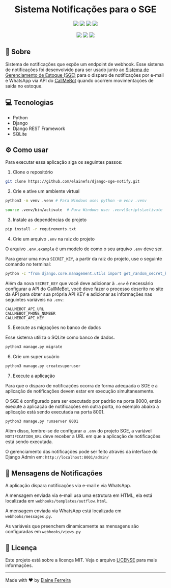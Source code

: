<div align="center">
    <h1>Sistema Notificações para o SGE</h1>
    <img src="https://img.shields.io/github/repo-size/elainefs/django-sge-notify">
    <img src="https://img.shields.io/github/languages/top/elainefs/django-sge-notify"> 
    <img src="https://img.shields.io/github/last-commit/elainefs/django-sge-notify?color=blue">
    <img src="https://img.shields.io/github/license/elainefs/django-sge-notify.svg?color=blue">
    <br><br>
    <img src="https://img.shields.io/badge/Python-3776AB?style=flat&logo=python&logoColor=white">
    <img src="https://img.shields.io/badge/Django-092E20?style=flat&logo=django&logoColor=white">
    <img src="https://img.shields.io/badge/SQLite-07405E?style=flat&logo=sqlite&logoColor=white">
</div>

## 📘 Sobre

Sistema de notificações que expõe um endpoint de webhook. Esse sistema de notificações foi desenvolvido para ser usado junto ao [Sistema de Gerenciamento de Estoque (SGE)](https://github.com/elainefs/django-sge) para o disparo de notificações por e-mail e WhatsApp via API do [CallMeBot](https://www.callmebot.com/) quando ocorrem movimentações de saída no estoque.

## 💻️ Tecnologias

- Python
- Django
- Django REST Framework
- SQLite

## ⚙️ Como usar

Para executar essa aplicação siga os seguintes passos:

1. Clone o repositório

```bash
git clone https://github.com/elainefs/django-sge-notify.git
```

2. Crie e ative um ambiente virtual

```bash
python3 -m venv .venv # Para Windows use: python -m venv .venv

source .venv/bin/activate  # Para Windows use: .venv\Scripts\activate
```

3. Instale as dependências do projeto

```bash
pip install -r requirements.txt
```

4. Crie um arquivo `.env` na raiz do projeto

O arquivo `.env.example` é um modelo de como o seu arquivo `.env` deve ser.

Para gerar uma nova `SECRET_KEY`, a partir da raiz do projeto, use o seguinte comando no terminal:

```bash
python -c "from django.core.management.utils import get_random_secret_key; print(get_random_secret_key())"
```

Além da nova `SECRET_KEY` que você deve adicionar à `.env` é necessário configurar a API do CallMeBot, você deve fazer o processo descrito no site da API para obter sua própria API KEY e adicionar as informações nas seguintes variáveis na `.env`:

```
CALLMEBOT_API_URL
CALLMEBOT_PHONE_NUMBER
CALLMEBOT_API_KEY
```

5. Execute as migrações no banco de dados

Esse sistema utiliza o SQLite como banco de dados.

```bash
python3 manage.py migrate
```

6. Crie um super usuário

```bash
python3 manage.py createsuperuser
```

7. Execute a aplicação

Para que o disparo de notificações ocorra de forma adequada o SGE e a aplicação de notificações devem estar em execução simultaneamente.

O SGE é configurado para ser executado por padrão na porta 8000, então execute a aplicação de notificações em outra porta, no exemplo abaixo a aplicação está sendo executada na porta 8001.

```bash
python3 manage.py runserver 8001
```

Além disso, lembre-se de configurar a `.env` do projeto SGE, a variável `NOTIFICATION_URL` deve receber a URL em que a aplicação de notificações está sendo executada.

O gerenciamento das notificações pode ser feito através da interface do Django Admin em: `http://localhost:8001/admin/`

## 📝 Mensagens de Notificações

A aplicação dispara notificações via e-mail e via WhatsApp.

A mensagem enviada via e-mail usa uma estrutura em HTML, ela está localizada em `webhooks/templates/outflow.html`.

A mensagem enviada via WhatsApp está localizada em `webhooks/messages.py`.

As variáveis que preenchem dinamicamente as mensagens são configuradas em `webhooks/views.py`

## 📄 Licença

Este projeto está sobre a licença MIT. Veja o arquivo [LICENSE](https://github.com/elainefs/django-sge-notify/blob/main/LICENSE) para mais informações.

---

Made with ❤️ by [Elaine Ferreira](https://github.com/elainefs/)
